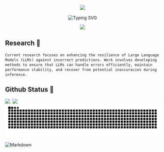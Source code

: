 <div align="center">

<img src="https://images.weserv.nl/?url=raw.githubusercontent.com/kevinyao0901/kevinyao0901/master/png/Doge.webp&h=360&w=360&fit=cover&mask=circle&maxage=7d"/>

</div>

<div align="center">


![Typing SVG](https://readme-typing-svg.demolab.com/?center=true&color=2DB136&lines=First+line+of+text;Second+line+of+text)

<a href="https://github.com/kevinyao0901"><img src="https://media.giphy.com/media/hvRJCLFzcasrR4ia7z/giphy.gif" width="5%"></a>

</div>

## Research 🧐

<!--START_SECTION:research-->

```
Current research focuses on enhancing the resilience of Large Language Models (LLMs) against incorrect predictions. Work involves developing methods to ensure that LLMs can handle errors efficiently, maintain performance stability, and recover from potential inaccuracies during inference.
```

<!--END_SECTION:research-->

## Github Status 🥰

<div style="display: flex; gap: 8px;">
<img src="https://github-readme-stats.vercel.app/api?username=kevinyao0901&count_private=true&show_icons=true&hide_border=true"/>
<img src="https://github-readme-stats.vercel.app/api/top-langs/?username=kevinyao0901&hide_border=true"/>
</div>

<!-- ![3D-Profile](https://raw.githubusercontent.com/kevinyao0901/kevinyao0901/master/profile-3d-contrib/profile-south-season-animate.svg) -->

<picture>
  <source media="(prefers-color-scheme: dark)" srcset="https://raw.githubusercontent.com/Peter-JXL/Peter-JXL/output/github-contribution-grid-snake-dark.svg">
  <source media="(prefers-color-scheme: light)" srcset="https://raw.githubusercontent.com/Peter-JXL/Peter-JXL/output/github-contribution-grid-snake.svg">
  <img alt="github contribution grid snake animation" src="https://raw.githubusercontent.com/Peter-JXL/Peter-JXL/output/github-contribution-grid-snake.svg">
</picture>


 ![Markdown](https://img.shields.io/badge/markdown%20💘-%23000000.svg?style=for-the-badge&logo=markdown&logoColor=white)


